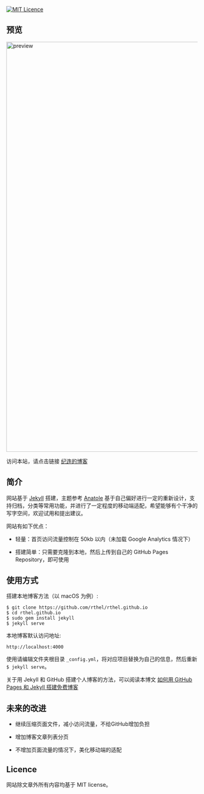 [![MIT Licence](https://badges.frapsoft.com/os/mit/mit.svg?v=103)](https://opensource.org/licenses/mit-license.php)

## 预览

<a href='http://lorem.top'><img width="1080" src="https://github.com/rthel/rthel.github.io/raw/master/preview.jpg" alt='preview'></a>

访问本站，请点击链接 [纪连的博客](http://lorem.top)

## 简介

网站基于 [Jekyll] 搭建，主题参考 [Anatole] 基于自己偏好进行一定的重新设计，支持归档，分类等常用功能，并进行了一定程度的移动端适配，希望能够有个干净的写字空间，欢迎试用和提出建议。

网站有如下优点：

* 轻量：首页访问流量控制在 50kb 以内（未加载 Google Analytics 情况下）

* 搭建简单：只需要克隆到本地，然后上传到自己的 GitHub Pages Repository，即可使用

## 使用方式

搭建本地博客方法（以 macOS 为例）:
```
$ git clone https://github.com/rthel/rthel.github.io
$ cd rthel.github.io
$ sudo gem install jekyll
$ jekyll serve
```
本地博客默认访问地址:

```
http://localhost:4000
```

使用请编辑文件夹根目录 `_config.yml`，将对应项目替换为自己的信息，然后重新 `$ jekyll serve`。


关于用 Jekyll 和 GitHub 搭建个人博客的方法，可以阅读本博文 [如何用 GitHub Pages 和 Jekyll 搭建免费博客](http://lorem.top/code/2017/08/07/how-to-build-jekyll-blog.html)

## 未来的改进

* 继续压缩页面文件，减小访问流量，不给GitHub增加负担

* 增加博客文章列表分页

* 不增加页面流量的情况下，美化移动端的适配

## Licence

网站除文章外所有内容均基于 MIT license。

[Jekyll]: https://jekyllrb.com/docs/home
[Anatole]: https://github.com/hi-caicai/farbox-theme-Anatole
